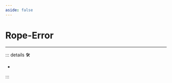 ```yaml
---
aside: false
---
```

# Rope-Error

---

<!-- =================================================== -->
<!-- =================================================== -->
<!-- =================================================== -->
<!-- =================================================== -->
<!-- =================================================== -->
::: details 🛠

-

:::